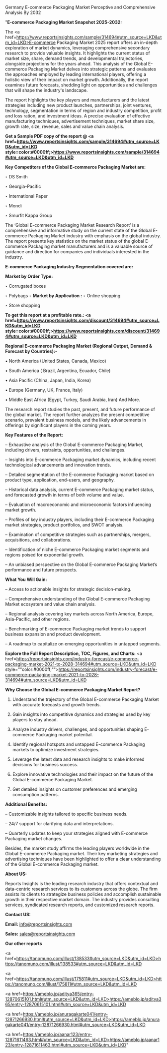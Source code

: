 Germany E-commerce Packaging Market Perceptive and Comprehensive Analysis By 2032

"<strong>E-commerce Packaging Market Snapshot 2025-2032:</strong>

The <a href=https://www.reportsinsights.com/sample/314694#utm_source=LKD&utm_id=LKD>E-commerce Packaging Market</a> 2025 report offers an in-depth exploration of market dynamics, leveraging comprehensive secondary research to provide valuable insights. It highlights the current status of market size, share, demand trends, and developmental trajectories, alongside projections for the years ahead. This analysis of the Global E-commerce Packaging Market delves into strategic patterns and evaluates the approaches employed by leading international players, offering a holistic view of their impact on market growth. Additionally, the report examines future forecasts, shedding light on opportunities and challenges that will shape the industry's landscape.

The report highlights the key players and manufacturers and the latest strategies including new product launches, partnerships, joint ventures, technology, segmentation in terms of region and industry competition, profit and loss ration, and investment ideas. A precise evaluation of effective manufacturing techniques, advertisement techniques, market share size, growth rate, size, revenue, sales and value chain analysis.

<strong>Get a Sample PDF copy of the report @ <a href=https://www.reportsinsights.com/sample/314694#utm_source=LKD&utm_id=LKD style=color:#0000ff;>https://www.reportsinsights.com/sample/314694#utm_source=LKD&utm_id=LKD</a></strong>

<strong>Key Competitors of the Global E-commerce Packaging Market are:</strong>

‣ DS Smith

‣ Georgia-Pacific

‣ International Paper

‣ Mondi

‣ Smurfit Kappa Group

The ‘Global E-commerce Packaging Market Research Report’ is a comprehensive and informative study on the current state of the Global E-commerce Packaging Market industry with emphasis on the global industry. The report presents key statistics on the market status of the global E-commerce Packaging market manufacturers and is a valuable source of guidance and direction for companies and individuals interested in the industry.

<strong>E-commerce Packaging Industry Segmentation covered are:</strong>

<strong>Market by Order Type: </strong>

‣ Corrugated boxes

‣ Polybags
‣ 
<strong>Market by Application :</strong>
‣ Online shopping

‣ Store shopping

<strong>To get this report at a profitable rate.: <a href=https://www.reportsinsights.com/discount/314694#utm_source=LKD&utm_id=LKD style=color:#0000ff;>https://www.reportsinsights.com/discount/314694#utm_source=LKD&utm_id=LKD</a></strong>

<strong>Regional E-commerce Packaging Market (Regional Output, Demand &amp; Forecast by Countries):-</strong>

• North America (United States, Canada, Mexico)

• South America ( Brazil, Argentina, Ecuador, Chile)

• Asia Pacific (China, Japan, India, Korea)

• Europe (Germany, UK, France, Italy)

• Middle East Africa (Egypt, Turkey, Saudi Arabia, Iran) And More.

The research report studies the past, present, and future performance of the global market. The report further analyzes the present competitive scenario, prevalent business models, and the likely advancements in offerings by significant players in the coming years.

<strong>Key Features of the Report:</strong>

– Exhaustive analysis of the Global E-commerce Packaging Market, including drivers, restraints, opportunities, and challenges.

– Insights into E-commerce Packaging market dynamics, including recent technological advancements and innovation trends.

– Detailed segmentation of the E-commerce Packaging market based on product type, application, end-users, and geography.

– Historical data analysis, current E-commerce Packaging market status, and forecasted growth in terms of both volume and value.

– Evaluation of macroeconomic and microeconomic factors influencing market growth.

– Profiles of key industry players, including their E-commerce Packaging market strategies, product portfolios, and SWOT analysis.

– Examination of competitive strategies such as partnerships, mergers, acquisitions, and collaborations.

– Identification of niche E-commerce Packaging market segments and regions poised for exponential growth.

– An unbiased perspective on the Global E-commerce Packaging Market’s performance and future prospects.

<strong>What You Will Gain:</strong>

– Access to actionable insights for strategic decision-making.

– Comprehensive understanding of the Global E-commerce Packaging Market ecosystem and value chain analysis.

– Regional analysis covering key markets across North America, Europe, Asia-Pacific, and other regions.

– Benchmarking of E-commerce Packaging market trends to support business expansion and product development.

– A roadmap to capitalize on emerging opportunities in untapped segments.

<strong>Explore the Full Report Description, TOC, Figures, and Charts:</strong>
<a href=https://reportsinsights.com/industry-forecast/e-commerce-packaging-market-2021-to-2028-314694#utm_source=LKD&utm_id=LKD style=""color:#0000ff;"">https://reportsinsights.com/industry-forecast/e-commerce-packaging-market-2021-to-2028-314694#utm_source=LKD&utm_id=LKD</a>

<strong>Why Choose the Global E-commerce Packaging Market Report?</strong>

1. Understand the trajectory of the Global E-commerce Packaging Market with accurate forecasts and growth trends.

2. Gain insights into competitive dynamics and strategies used by key players to stay ahead.

3. Analyze industry drivers, challenges, and opportunities shaping E-commerce Packaging market potential.

4. Identify regional hotspots and untapped E-commerce Packaging markets to optimize investment strategies.

5. Leverage the latest data and research insights to make informed decisions for business success.

6. Explore innovative technologies and their impact on the future of the Global E-commerce Packaging Market.

7. Get detailed insights on customer preferences and emerging consumption patterns.

<strong>Additional Benefits:</strong>

– Customizable insights tailored to specific business needs.

– 24/7 support for clarifying data and interpretations.

– Quarterly updates to keep your strategies aligned with E-commerce Packaging market changes.

Besides, the market study affirms the leading players worldwide in the Global E-commerce Packaging market. Their key marketing strategies and advertising techniques have been highlighted to offer a clear understanding of the Global E-commerce Packaging market.

<strong><strong>About US</strong>:</strong>

Reports Insights is the leading research industry that offers contextual and data-centric research services to its customers across the globe. The firm assists its clients to strategize business policies and accomplish sustainable growth in their respective market domain. The industry provides consulting services, syndicated research reports, and customized research reports.

<strong>Contact US:</strong>

<p class=><b>Email:</b> <a href=mailto:info@reportsinsights.com>info@reportsinsights.com</a></p>
<p class=><b>Sales:</b> <a href=mailto:sales@reportsinsights.com>sales@reportsinsights.com</a></p>

<strong>Our other reports</strong>

<a href=https://tanomuno.com/illust/138533#utm_source=LKD&utm_id=LKD>https://tanomuno.com/illust/138533#utm_source=LKD&utm_id=LKD</a>

<a href=https://tanomuno.com/illust/175811#utm_source=LKD&utm_id=LKD>https://tanomuno.com/illust/175811#utm_source=LKD&utm_id=LKD</a>

<a href=https://ameblo.jp/aditya365/entry-12870615101.html#utm_source=LKD&utm_id=LKD>https://ameblo.jp/aditya365/entry-12870615101.html#utm_source=LKD&utm_id=LKD</a>

<a href=https://ameblo.jp/anuragakarte041/entry-12871266930.html#utm_source=LKD&utm_id=LKD>https://ameblo.jp/anuragakarte041/entry-12871266930.html#utm_source=LKD&utm_id=LKD</a>

<a href=https://ameblo.jp/aanar123/entry-12871611463.html#utm_source=LKD&utm_id=LKD>https://ameblo.jp/aanar123/entry-12871611463.html#utm_source=LKD&utm_id=LKD</a>"
